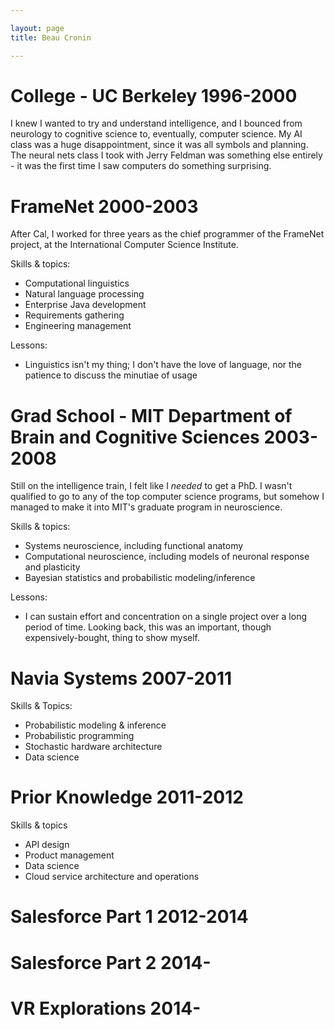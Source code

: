 ```yaml
---

layout: page
title: Beau Cronin

---
```


# College - UC Berkeley 1996-2000

I knew I wanted to try and understand intelligence, and I bounced from neurology to cognitive science to, eventually, computer science. My AI class was a huge disappointment, since it was all symbols and planning. The neural nets class I took with Jerry Feldman was something else entirely - it was the first time I saw computers do something surprising.

# FrameNet 2000-2003

After Cal, I worked for three years as the chief programmer of the FrameNet project, at the International Computer Science Institute.

Skills & topics:

 * Computational linguistics 
 * Natural language processing
 * Enterprise Java development
 * Requirements gathering
 * Engineering management

Lessons:
* Linguistics isn't my thing; I don't have the love of language, nor the patience to discuss the minutiae of usage

# Grad School - MIT Department of Brain and Cognitive Sciences 2003-2008

Still on the intelligence train, I felt like I _needed_ to get a PhD. I wasn't qualified to go to any of the top computer science programs, but somehow I managed to make it into MIT's graduate program in neuroscience.

Skills & topics:
* Systems neuroscience, including functional anatomy
* Computational neuroscience, including models of neuronal response and plasticity
* Bayesian statistics and probabilistic modeling/inference

Lessons:
* I can sustain effort and concentration on a single project over a long period of time. Looking back, this was an important, though expensively-bought, thing to show myself.

# Navia Systems 2007-2011

Skills & Topics:
* Probabilistic modeling & inference
* Probabilistic programming
* Stochastic hardware architecture
* Data science

# Prior Knowledge 2011-2012

Skills & topics
* API design
* Product management
* Data science
* Cloud service architecture and operations

# Salesforce Part 1 2012-2014

# Salesforce Part 2 2014-

# VR Explorations 2014-

